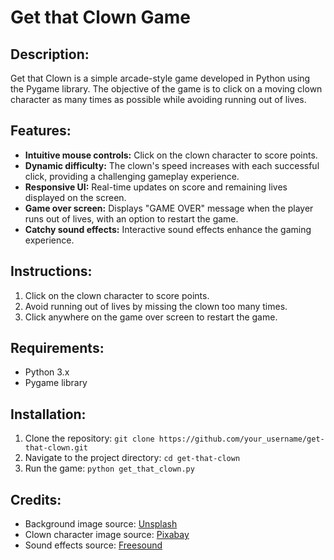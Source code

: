 # Get that Clown Game

## Description:
Get that Clown is a simple arcade-style game developed in Python using the Pygame library. The objective of the game is to click on a moving clown character as many times as possible while avoiding running out of lives.

## Features:
- **Intuitive mouse controls:** Click on the clown character to score points.
- **Dynamic difficulty:** The clown's speed increases with each successful click, providing a challenging gameplay experience.
- **Responsive UI:** Real-time updates on score and remaining lives displayed on the screen.
- **Game over screen:** Displays "GAME OVER" message when the player runs out of lives, with an option to restart the game.
- **Catchy sound effects:** Interactive sound effects enhance the gaming experience.

## Instructions:
1. Click on the clown character to score points.
2. Avoid running out of lives by missing the clown too many times.
3. Click anywhere on the game over screen to restart the game.

## Requirements:
- Python 3.x
- Pygame library

## Installation:
1. Clone the repository: `git clone https://github.com/your_username/get-that-clown.git`
2. Navigate to the project directory: `cd get-that-clown`
3. Run the game: `python get_that_clown.py`

## Credits:
- Background image source: [Unsplash](https://unsplash.com)
- Clown character image source: [Pixabay](https://pixabay.com)
- Sound effects source: [Freesound](https://freesound.org)
